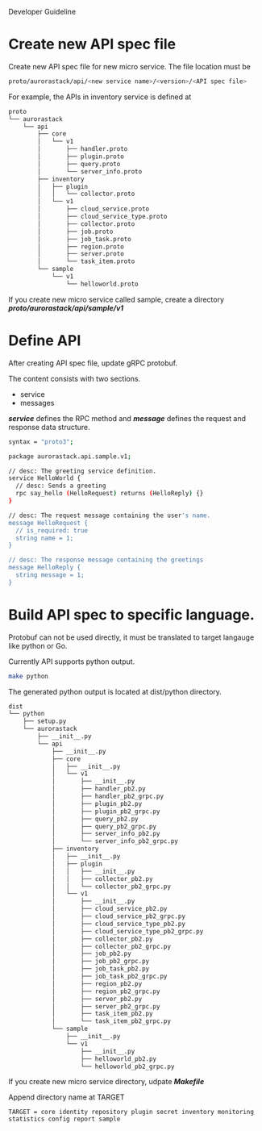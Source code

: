 Developer Guideline

# Create new API spec file

Create new API spec file for new micro service.
The file location must be 

~~~bash
proto/aurorastack/api/<new service name>/<version>/<API spec file>
~~~

For example, the APIs in inventory service is defined at 

~~~bash
proto
└── aurorastack
    └── api
        ├── core
        │   └── v1
        │       ├── handler.proto
        │       ├── plugin.proto
        │       ├── query.proto
        │       └── server_info.proto
        ├── inventory
        │   ├── plugin
        │   │   └── collector.proto
        │   └── v1
        │       ├── cloud_service.proto
        │       ├── cloud_service_type.proto
        │       ├── collector.proto
        │       ├── job.proto
        │       ├── job_task.proto
        │       ├── region.proto
        │       ├── server.proto
        │       └── task_item.proto
        └── sample
            └── v1
                └── helloworld.proto
~~~

If you create new micro service called sample, create a directory ***proto/aurorastack/api/sample/v1***

# Define API

After creating API spec file, update gRPC protobuf.

The content consists with two sections.
+ service
+ messages


***service*** defines the RPC method  and ***message*** defines the request and response data structure.

~~~bash
syntax = "proto3";

package aurorastack.api.sample.v1;

// desc: The greeting service definition.
service HelloWorld {
  // desc: Sends a greeting
  rpc say_hello (HelloRequest) returns (HelloReply) {}
}

// desc: The request message containing the user's name.
message HelloRequest {
  // is_required: true
  string name = 1;
}

// desc: The response message containing the greetings
message HelloReply {
  string message = 1;
}
~~~


# Build API spec to specific language.

Protobuf can not be used directly, it must be translated to target langauge like python or Go.

Currently API supports python output.

~~~bash
make python
~~~

The generated python output is located at dist/python directory.

~~~bash
dist
└── python
    ├── setup.py
    └── aurorastack
        ├── __init__.py
        └── api
            ├── __init__.py
            ├── core
            │   ├── __init__.py
            │   └── v1
            │       ├── __init__.py
            │       ├── handler_pb2.py
            │       ├── handler_pb2_grpc.py
            │       ├── plugin_pb2.py
            │       ├── plugin_pb2_grpc.py
            │       ├── query_pb2.py
            │       ├── query_pb2_grpc.py
            │       ├── server_info_pb2.py
            │       └── server_info_pb2_grpc.py
            ├── inventory
            │   ├── __init__.py
            │   ├── plugin
            │   │   ├── __init__.py
            │   │   ├── collector_pb2.py
            │   │   └── collector_pb2_grpc.py
            │   └── v1
            │       ├── __init__.py
            │       ├── cloud_service_pb2.py
            │       ├── cloud_service_pb2_grpc.py
            │       ├── cloud_service_type_pb2.py
            │       ├── cloud_service_type_pb2_grpc.py
            │       ├── collector_pb2.py
            │       ├── collector_pb2_grpc.py
            │       ├── job_pb2.py
            │       ├── job_pb2_grpc.py
            │       ├── job_task_pb2.py
            │       ├── job_task_pb2_grpc.py
            │       ├── region_pb2.py
            │       ├── region_pb2_grpc.py
            │       ├── server_pb2.py
            │       ├── server_pb2_grpc.py
            │       ├── task_item_pb2.py
            │       └── task_item_pb2_grpc.py
            └── sample
                ├── __init__.py
                └── v1
                    ├── __init__.py
                    ├── helloworld_pb2.py
                    └── helloworld_pb2_grpc.py
~~~

If you create new micro service directory, udpate ***Makefile***

Append directory name at TARGET

~~~
TARGET = core identity repository plugin secret inventory monitoring statistics config report sample
~~~

